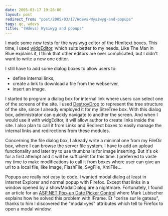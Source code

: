 ```yaml
---
date: 2005-03-17 19:26:00
layout: post
redirect_from: "post/2005/03/17/Wdevs-Wysiwyg-and-popups"
tags: qc, wdevs
title: "(Wdevs) Wysiwyg and popups"
---
```


I made some new tests for the wysiwyg editor of the Htmltext boxes. This
time, I used [widgEditor](http://www.themaninblue.com/experiment/widgEditor/), which
suits better to my needs. Like The Man in Blue explains it, I think that other
editors are over complicated, but I didn't want to write a new one editor.

I still have to add some dialog boxes to allow users to:

* define internal links,
* create a link to download a file from the webserver,
* insert an image.

I started to program a dialog box for internal link where users can select
one of the screens of the site. I used [DestroyDrop](http://www.destroydrop.com/javascripts/tree/) to represent the
tree structure of the site, since I already employed it for my SitreTree box.
With this dialog box, administrator can quickly navigate to another the screen.
And when I would use it with widgEditor, it will allow author to create links
inside the site. I also plan to call it from Links and Redirect boxes to easily
manage the internal links and redirections from these modules.

Concerning the file dialog box, I already write a minimal one from my
FileDir box, where I can browse the server file system. I have to add an upload
functionality and later try to use thumbnails for image inserting. But it's ok
for a first attempt and it will be sufficient for this time. I preferred to
vaste my time to make modifications to call it from boxes where user can give
an url to a local file, like Image, FlashFile, SvgFile, XmlFile…

Popups are really not easy to code. I wanted modal dialog at least in
Internet Explorer and normal popup with Firefox. Except that links in a window
opened by a showModalDialog are a nightmare. Fortunately, I found an article
for an [ASP.NET Pop-up
Date Picker Control](http://www.dotpitchstudios.com/mainsite/default.aspx?pageid=7) where Mark Lubischer explains how he solved this
problem with IFrame. Et "cerise sur le gateau", thanks to him I discovered the
"modal=yes" attributes which tell to Firefox to open a modal window.

